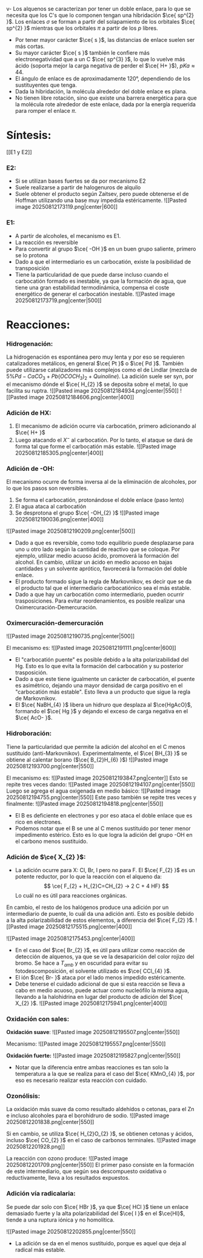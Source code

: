 v- Los alquenos se caracterizan por tener un doble enlace, para lo que se necesita que los C's que lo componen tengan una hibridación $\ce{ sp^{2} }$. Los enlaces $\sigma$ se forman a partir del solapamiento de los orbitales $\ce{ sp^{2} }$ mientras que los orbitales $\pi$ a partir de los $p$ libres. 
- Por tener mayor carácter $\ce{ s }$, las distancias de enlace suelen ser más cortas. 
- Su mayor carácter $\ce{ s }$ también le confiere más electronegatividad que a un C $\ce{ sp^{3} }$, lo que lo vuelve más ácido (soporta mejor la carga negativa de perder el $\ce{ H+ }$), $pKa \approx 44$.
- El ángulo de enlace es de aproximadamente 120°, dependiendo de los sustituyentes que tenga.
- Dada la hibridación, la molécula alrededor del doble enlace es plana. 
- No tienen libre rotación, sino que existe una barrera energética para que la molécula rote alrededor de este enlace, dada por la energía requerida para romper el enlace $\pi$. 

# Síntesis: 
[[E1 y E2]]
### E2:
- Si se utilizan bases fuertes se da por mecanismo E2
- Suele realizarse a partir de halogenuros de alquilo
- Suele obtener el producto según Zaitsev, pero puede obtenerse el de Hoffman utilizando una base muy impedida estéricamente. 
![[Pasted image 20250812173119.png|center|600]]

### E1:
- A partir de alcoholes, el mecanismo es E1. 
- La reacción es reversible
- Para convertir al grupo $\ce{ -OH }$ en un buen grupo saliente, primero se lo protona
- Dado a que el intermediario es un carbocatión, existe la posibilidad de transposición
- Tiene la particularidad de que puede darse incluso cuando el carbocatión formado es inestable, ya que la formación de agua, que tiene una gran estabilidad termodinámica, compensa el coste energético de generar el carbocatión inestable. 
![[Pasted image 20250812173719.png|center|500]]

# Reacciones:
### Hidrogenación:
La hidrogenación es espontánea pero muy lenta y por eso se requieren catalizadores metálicos, en general $\ce{ Pt }$ o $\ce{ Pd }$. También puede utilizarse catalizadores más complejos como el de Lindlar (mezcla de $5\% Pd-CaCO_{3} + Pb(OCOCH_{3})_{2} + Quinoline$). 
La adición suele ser syn, por el mecanismo dónde el $\ce{ H_{2} }$ se deposita sobre el metal, lo que facilita su ruptra.
![[Pasted image 20250812184934.png|center|550]]
![[Pasted image 20250812184606.png|center|400]]

### Adición de HX:
1) El mecanismo de adición ocurre vía carbocatión, primero adicionando al $\ce{ H+ }$
2) Luego atacando el $X^{-}$ al carbocatión.
Por lo tanto, el ataque se dará de forma tal que forme el carbocatión más estable.
![[Pasted image 20250812185305.png|center|400]]


### Adición de -OH:
El mecanismo ocurre de forma inversa al de la eliminación de alcoholes, por lo que los pasos son reversibles. 
1) Se forma el carbocatión, protonándose el doble enlace (paso lento)
2) El agua ataca al carbocatión
3) Se desprotona el grupo $\ce{ -OH_{2} }$ 
![[Pasted image 20250812190036.png|center|400]]

![[Pasted image 20250812190209.png|center|500]]
- Dado a que es reversible, como todo equilibrio puede desplazarse para uno u otro lado según la cantidad de reactivo que se coloque. Por ejemplo, utilizar medio acuoso ácido, promoverá la formación del alcohol. En cambio, utilizar un ácido en medio acuoso en bajas cantidades y un solvente aprótico, favorecerá la formación del doble enlace.
- El producto formado sigue la regla de Markovnikov, es decir que se da el producto tal que el intermediario carbocatiónico sea el más estable.
- Dado a que hay un carbocatión como intermediario, pueden ocurrir trasposiciones. Para evitar reordenamientos, es posible realizar una Oximercuración-Demercuración.
### Oximercuración-demercuración
![[Pasted image 20250812190735.png|center|500]]

El mecanismo es:
![[Pasted image 20250812191111.png|center|600]]
- El "carbocatión puente" es posible debido a la alta polarizabilidad del Hg. Esto es lo que evita la formación del carbocatión y su posterior trasposición.
- Dado a que este tiene igualmente un carácter de carbocatión, el puente es asimétrico, dejando una mayor densidad de carga positivo en el "carbocatión más estable".  Esto lleva a un producto que sigue la regla de Markovnikov.
- El $\ce{ NaBH_{4} }$ libera un hidruro que desplaza al $\ce{HgAcO}$, formando el $\ce{ Hg }$ y dejando el exceso de carga negativa en el $\ce{ AcO- }$.
### Hidroboración: 
Tiene la particularidad que permite la adición del alcohol en el C menos sustituido (anti-Markovnikov). Experimentalmente, el $\ce{ BH_{3} }$ se obtiene al calentar borano ($\ce{ B_{2}H_{6} }$)
![[Pasted image 20250812193700.png|center|550]]

El mecanismo es:
![[Pasted image 20250812193847.png|center]]
Esto se repite tres veces dando:
![[Pasted image 20250812194107.png|center|550]]
Luego se agrega el agua oxigenada en medio básico:
![[Pasted image 20250812194755.png|center|550]]
Este paso también se repite tres veces y finalmente:
![[Pasted image 20250812194818.png|center|550]]

- El B es deficiente en electrones y por eso ataca el doble enlace que es rico en electrones.
- Podemos notar que el B se une al C menos sustituido por tener menor impedimento estérico. Esto es lo que logra la adición del grupo -OH en el carbono menos sustituido.
### Adición de $\ce{ X_{2} }$:
- La adición ocurre para X: Cl, Br, I pero no para F. El $\ce{ F_{2} }$ es un potente reductor, por lo que la reacción con el alqueno da:
$$
\ce{ F_{2} + H_{2}C=CH_{2} ->  2 C + 4 HF}
$$
Lo cuál no es útil para reacciones orgánicas. 

En cambio, el resto de los halógenos produce una adición por un intermediario de puente, lo cuál da una adición anti. Esto es posible debido a la alta polarizabilidad de estos elementos, a diferencia del $\ce{ F_{2} }$. 
![[Pasted image 20250812175515.png|center|400]]

![[Pasted image 20250812175453.png|center|400]]
- En el caso del $\ce{ Br_{2} }$, es útil para utilizar como reacción de detección de alquenos, ya que se ve la desaparición del color rojizo del bromo. Se hace a $T_{amb}$ y en oscuridad para evitar su fotodescomposición, el solvente utilizado es $\ce{ CCl_{4} }$. 
- El ión $\ce{ Br- }$ ataca por el lado menos impedido estéricamente. 
- Debe tenerse el cuidado adicional de que si esta reacción se lleva a cabo en medio acuoso, puede actuar como nucleófilo la misma agua, llevando a la halohidrina en lugar del producto de adición del $\ce{ X_{2} }$.
![[Pasted image 20250812175941.png|center|400]]
### Oxidación con sales:
**Oxidación suave**:
![[Pasted image 20250812195507.png|center|550]]

Mecanismo: 
![[Pasted image 20250812195557.png|center|550]]

**Oxidación fuerte:**
![[Pasted image 20250812195827.png|center|550]]

- Notar que la diferencia entre ambas reacciones es tan solo la temperatura a la que se realiza para el caso del $\ce{ KMnO_{4} }$, por eso es necesario realizar esta reacción con cuidado. 
### Ozonólisis:
La oxidación más suave da como resultado aldehídos o cetonas, para el Zn e incluso alcoholes para el borohidruro de sodio.
![[Pasted image 20250812201838.png|center|550]]

Si en cambio, se utiliza $\ce{ H_{2}O_{2} }$, se obtienen cetonas y ácidos, incluso $\ce{ CO_{2} }$ en el caso de carbonos terminales. 
![[Pasted image 20250812201928.png]]

La reacción con ozono produce:
![[Pasted image 20250812201709.png|center|550]]
El primer paso consiste en la formación de este intermediario, que según sea descompuesto oxidativa o reductivamente, lleva a los resultados expuestos.

### Adición vía radicalaria:
Se puede dar solo con $\ce{ HBr }$, ya que $\ce{ HCl }$ tiene un enlace demasiado fuerte y la alta polarizabilidad del $\ce{ I }$ en el $\ce{HI}$, tiende a una ruptura iónica y no homolítica. 

![[Pasted image 20250812202855.png|center|550]]
- La adición se da en el menos sustituido, porque es aquel que deja al radical más estable.
